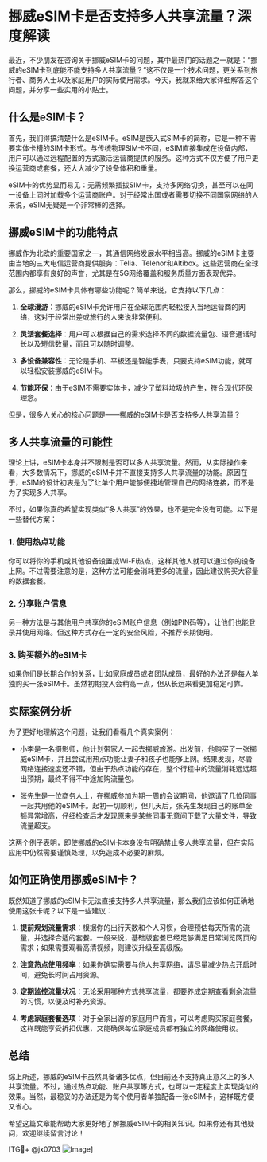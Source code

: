 # 挪威eSIM卡是否支持多人共享流量？深度解读

最近，不少朋友在咨询关于挪威eSIM卡的问题，其中最热门的话题之一就是：“挪威的eSIM卡到底能不能支持多人共享流量？”这不仅是一个技术问题，更关系到旅行者、商务人士以及家庭用户的实际使用需求。今天，我就来给大家详细解答这个问题，并分享一些实用的小贴士。

## 什么是eSIM卡？

首先，我们得搞清楚什么是eSIM卡。eSIM是嵌入式SIM卡的简称，它是一种不需要实体卡槽的SIM卡形式。与传统物理SIM卡不同，eSIM直接集成在设备内部，用户可以通过远程配置的方式激活运营商提供的服务。这种方式不仅方便了用户更换运营商或套餐，还大大减少了设备体积和重量。

eSIM卡的优势显而易见：无需频繁插拔SIM卡，支持多网络切换，甚至可以在同一设备上同时加载多个运营商账户。对于经常出国或者需要切换不同国家网络的人来说，eSIM无疑是一个非常棒的选择。

## 挪威eSIM卡的功能特点

挪威作为北欧的重要国家之一，其通信网络发展水平相当高。挪威的eSIM卡主要由当地的三大电信运营商提供服务：Telia、Telenor和Altibox。这些运营商在全球范围内都享有良好的声誉，尤其是在5G网络覆盖和服务质量方面表现优异。

那么，挪威的eSIM卡具体有哪些功能呢？简单来说，它支持以下几点：

1. **全球漫游**：挪威的eSIM卡允许用户在全球范围内轻松接入当地运营商的网络，这对于经常出差或旅行的人来说非常便利。
   
2. **灵活套餐选择**：用户可以根据自己的需求选择不同的数据流量包、语音通话时长以及短信数量，而且可以随时调整。

3. **多设备兼容性**：无论是手机、平板还是智能手表，只要支持eSIM功能，就可以轻松安装挪威的eSIM卡。

4. **节能环保**：由于eSIM不需要实体卡，减少了塑料垃圾的产生，符合现代环保理念。

但是，很多人关心的核心问题是——挪威的eSIM卡是否支持多人共享流量？

## 多人共享流量的可能性

理论上讲，eSIM卡本身并不限制是否可以多人共享流量。然而，从实际操作来看，大多数情况下，挪威的eSIM卡并不直接支持多人共享流量的功能。原因在于，eSIM的设计初衷是为了让单个用户能够便捷地管理自己的网络连接，而不是为了实现多人共享。

不过，如果你真的希望实现类似“多人共享”的效果，也不是完全没有可能。以下是一些替代方案：

### 1. 使用热点功能
你可以将你的手机或其他设备设置成Wi-Fi热点，这样其他人就可以通过你的设备上网。不过需要注意的是，这种方法可能会消耗更多的流量，因此建议购买大容量的数据套餐。

### 2. 分享账户信息
另一种方法是与其他用户共享你的eSIM账户信息（例如PIN码等），让他们也能登录并使用网络。但这种方式存在一定的安全风险，不推荐长期使用。

### 3. 购买额外的eSIM卡
如果你们是长期合作的关系，比如家庭成员或者团队成员，最好的办法还是每人单独购买一张eSIM卡。虽然初期投入会稍高一点，但从长远来看更加稳定可靠。

## 实际案例分析

为了更好地理解这个问题，让我们看看几个真实案例：

- 小李是一名摄影师，他计划带家人一起去挪威旅游。出发前，他购买了一张挪威eSIM卡，并且尝试用热点功能让妻子和孩子也能够上网。结果发现，尽管网络连接速度还不错，但由于热点功能的存在，整个行程中的流量消耗远远超出预期，最终不得不中途加购流量包。

- 张先生是一位商务人士，在挪威参加为期一周的会议期间，他邀请了几位同事一起共用他的eSIM卡。起初一切顺利，但几天后，张先生发现自己的账单金额异常增高，仔细检查后才发现原来是某些同事无意间下载了大量文件，导致流量超支。

这两个例子表明，即使挪威的eSIM卡本身没有明确禁止多人共享流量，但在实际应用中仍然需要谨慎处理，以免造成不必要的麻烦。

## 如何正确使用挪威eSIM卡？

既然知道了挪威的eSIM卡无法直接支持多人共享流量，那么我们应该如何正确地使用这张卡呢？以下是一些建议：

1. **提前规划流量需求**：根据你的出行天数和个人习惯，合理预估每天所需的流量，并选择合适的套餐。一般来说，基础版套餐已经足够满足日常浏览网页的需求；如果需要观看高清视频，则建议升级至高级版。

2. **注意热点使用频率**：如果你确实需要与他人共享网络，请尽量减少热点开启时间，避免长时间占用资源。

3. **定期监控流量状况**：无论采用哪种方式共享流量，都要养成定期查看剩余流量的习惯，以便及时补充资源。

4. **考虑家庭套餐选项**：对于全家出游的家庭用户而言，可以考虑购买家庭套餐，这样既能享受折扣优惠，又能确保每位家庭成员都有独立的网络使用权。

## 总结

综上所述，挪威的eSIM卡虽然具备诸多优点，但目前还不支持真正意义上的多人共享流量。不过，通过热点功能、账户共享等方式，也可以一定程度上实现类似的效果。当然，最稳妥的办法还是为每个使用者单独配备一张eSIM卡，这样既方便又省心。

希望这篇文章能帮助大家更好地了解挪威eSIM卡的相关知识。如果你还有其他疑问，欢迎继续留言讨论！

[TG💪+ @jx0703 ![Image](https://github.com/user-attachments/assets/dbca1d08-cadb-493c-b0ec-ad6f7a83f270)]